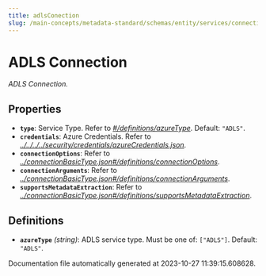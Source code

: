 ```yaml
---
title: adlsConection
slug: /main-concepts/metadata-standard/schemas/entity/services/connections/storage/adlsconection
---
```


# ADLS Connection

*ADLS Connection.*

## Properties

- **`type`**: Service Type. Refer to *[#/definitions/azureType](#definitions/azureType)*. Default: `"ADLS"`.
- **`credentials`**: Azure Credentials. Refer to *[../../../../security/credentials/azureCredentials.json](#/../../../security/credentials/azureCredentials.json)*.
- **`connectionOptions`**: Refer to *[../connectionBasicType.json#/definitions/connectionOptions](#/connectionBasicType.json#/definitions/connectionOptions)*.
- **`connectionArguments`**: Refer to *[../connectionBasicType.json#/definitions/connectionArguments](#/connectionBasicType.json#/definitions/connectionArguments)*.
- **`supportsMetadataExtraction`**: Refer to *[../connectionBasicType.json#/definitions/supportsMetadataExtraction](#/connectionBasicType.json#/definitions/supportsMetadataExtraction)*.
## Definitions

- <a id="definitions/azureType"></a>**`azureType`** *(string)*: ADLS service type. Must be one of: `["ADLS"]`. Default: `"ADLS"`.


Documentation file automatically generated at 2023-10-27 11:39:15.608628.

